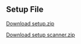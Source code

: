 ## Setup File

[Download setup.zip](https://drive.google.com/file/d/1uqZgIENT6AsboBMagmTl7JOJvJpRT2eC/view?usp=sharing)

[Download setup scanner.zip](https://drive.google.com/file/d/16iJcwBmFojtYfa8NOYzvjzNOILKDCd5m/view?usp=sharing)




